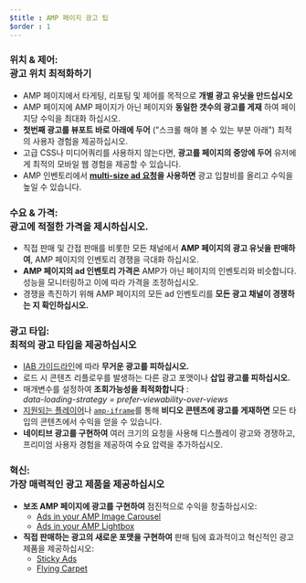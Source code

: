 ```yaml
---
$title : AMP 페이지 광고 팁
$order : 1
---
```


### 위치 & 제어: <br /> 광고 위치 최적화하기

- AMP 페이지에서 타게팅, 리포팅 및 제어를 목적으로 **개별 광고 유닛을 만드십시오**
- AMP 페이지에 AMP 페이지가 아닌 페이지와 **동일한 갯수의 광고를 게재** 하여 페이지당 수익을 최대화 하십시오.
- **첫번째 광고를 뷰포트 바로 아래에 두어** ("스크롤 해야 볼 수 있는 부분 아래") 최적의 사용자 경험을 제공하십시오.
- 고급 CSS나 미디어쿼리를 사용하지 않는다면, **광고를 페이지의 중앙에 두어** 유저에게 최적의 모바일 웹 경험을 제공할 수 있습니다.
- AMP 인벤토리에서 **<a href="https://github.com/ampproject/amphtml/tree/master/ads#support-for-multi-size-ad-requests">multi-size ad 요청</a>을 사용하면** 광고 입찰비를 올리고 수익을 높일 수 있습니다.

### 수요 & 가격: <br /> 광고에 적절한 가격을 제시하십시오.

- 직접 판매 및 간접 판매를 비롯한 모든 채널에서 **AMP 페이지의 광고 유닛을 판매하여**, AMP 페이지의 인벤토리 경쟁을 극대화 하십시오. 
- **AMP 페이지의 ad 인벤토리 가격은** AMP가 아닌 페이지의 인벤토리와 비슷합니다. 성능을 모니터링하고 이에 따라 가격을 조정하십시오.
- 경쟁을 촉진하기 위해 AMP 페이지의 모든 ad 인벤토리를 **모든 광고 채널이 경쟁하는 지 확인하십시오.**

### 광고 타입: <br /> 최적의 광고 타입을 제공하십시오

- <a href="http://www.iab.com/wp-content/uploads/2015/11/IAB_Display_Mobile_Creative_Guidelines_HTML5_2015.pdf">IAB 가이드라인</a>에 따라 **무거운 광고를 피하십시오.**
- 로드 시 콘텐츠 리플로우를 발생하는 다른 광고 포맷이나 **삽입 광고를 피하십시오.**
- 매개변수를 설정하여 **조회가능성을 최적화합니다** :<br /> 
<em>data-loading-strategy = prefer-viewability-over-views</em>
-  [지원되는 플레이어](https://github.com/ampproject/amphtml/blob/master/extensions/README.md#audiovideo)나 [`amp-iframe`](https://ampbyexample.com/components/amp-iframe/)를 통해 **비디오 콘텐츠에 광고를 게재하면** 모든 타입의 콘텐츠에서 수익을 얻을 수 있습니다.
- **네이티브 광고를 구현하여** 여러 크기의 요청을 사용해 디스플레이 광고와 경쟁하고, 프리미엄 사용자 경험을 제공하여 수요 압력을 추가하십시오.

### 혁신: <br /> 가장 매력적인 광고 제품을 제공하십시오

- **보조 AMP 페이지에 광고를 구현하여** 점진적으로 수익을 창출하십시오:
    - [Ads in your AMP Image Carousel](https://github.com/jasti/amp-ads-testing/blob/master/dfp-amp-testing/amp_tests/amp-carousel-demo.html)
    - [Ads in your AMP Lightbox](https://github.com/jasti/amp-ads-testing/blob/master/dfp-amp-testing/amp_tests/amp-lightbox-demo.html)
- **직접 판매하는 광고의 새로운 포맷을 구현하여** 판매 팀에 효과적이고 혁신적인 광고 제품을 제공하십시오:
    - [Sticky Ads](https://ampbyexample.com/components/amp-sticky-ad/)
    - [Flying Carpet](https://ampbyexample.com/components/amp-fx-flying-carpet/)
